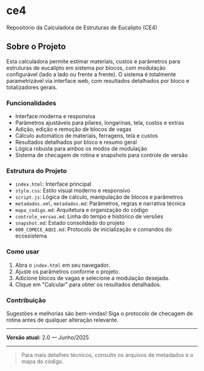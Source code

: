 # ce4

Repositório da Calculadora de Estruturas de Eucalipto (CE4)

## Sobre o Projeto

Esta calculadora permite estimar materiais, custos e parâmetros para estruturas de eucalipto em sistema por blocos, com modulação configurável (lado a lado ou frente a frente). O sistema é totalmente parametrizável via interface web, com resultados detalhados por bloco e totalizadores gerais.

### Funcionalidades
- Interface moderna e responsiva
- Parâmetros ajustáveis para pilares, longarinas, tela, custos e extras
- Adição, edição e remoção de blocos de vagas
- Cálculo automático de materiais, ferragens, tela e custos
- Resultados detalhados por bloco e resumo geral
- Lógica robusta para ambos os modos de modulação
- Sistema de checagem de rotina e snapshots para controle de versão

### Estrutura do Projeto
- `index.html`: Interface principal
- `style.css`: Estilo visual moderno e responsivo
- `script.js`: Lógica de cálculo, manipulação de blocos e parâmetros
- `metadados.xml`, `metadados.md`: Parâmetros, regras e narrativa técnica
- `mapa_codigo.md`: Arquitetura e organização do código
- `controle_versao.md`: Linha do tempo e histórico de versões
- `snapshot.md`: Estado consolidado do projeto
- `000_COMECE_AQUI.md`: Protocolo de inicialização e comandos do ecossistema

### Como usar
1. Abra o `index.html` em seu navegador.
2. Ajuste os parâmetros conforme o projeto.
3. Adicione blocos de vagas e selecione a modulação desejada.
4. Clique em "Calcular" para obter os resultados detalhados.

### Contribuição
Sugestões e melhorias são bem-vindas! Siga o protocolo de checagem de rotina antes de qualquer alteração relevante.

---

**Versão atual:** 2.0 — Junho/2025

---

> Para mais detalhes técnicos, consulte os arquivos de metadados e o mapa do código.
